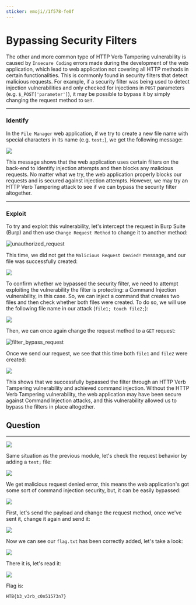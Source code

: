 ```yaml
---
sticker: emoji//1f578-fe0f
---
```


# Bypassing Security Filters

The other and more common type of HTTP Verb Tampering vulnerability is caused by `Insecure Coding` errors made during the development of the web application, which lead to web application not covering all HTTP methods in certain functionalities. This is commonly found in security filters that detect malicious requests. For example, if a security filter was being used to detect injection vulnerabilities and only checked for injections in `POST` parameters (e.g. `$_POST['parameter']`), it may be possible to bypass it by simply changing the request method to `GET`.

***

### Identify

In the `File Manager` web application, if we try to create a new file name with special characters in its name (e.g. `test;`), we get the following message:

&#x20; &#x20;

![](https://academy.hackthebox.com/storage/modules/134/web_attacks_verb_malicious_request.jpg)

This message shows that the web application uses certain filters on the back-end to identify injection attempts and then blocks any malicious requests. No matter what we try, the web application properly blocks our requests and is secured against injection attempts. However, we may try an HTTP Verb Tampering attack to see if we can bypass the security filter altogether.

***

### Exploit

To try and exploit this vulnerability, let's intercept the request in Burp Suite (Burp) and then use `Change Request Method` to change it to another method:&#x20;

![unauthorized\_request](https://academy.hackthebox.com/storage/modules/134/web_attacks_verb_tampering_GET_request.jpg)

This time, we did not get the `Malicious Request Denied!` message, and our file was successfully created:

![](https://academy.hackthebox.com/storage/modules/134/web_attacks_verb_tampering_injected_request.jpg)

To confirm whether we bypassed the security filter, we need to attempt exploiting the vulnerability the filter is protecting: a Command Injection vulnerability, in this case. So, we can inject a command that creates two files and then check whether both files were created. To do so, we will use the following file name in our attack (`file1; touch file2;`):

&#x20; &#x20;

![](https://academy.hackthebox.com/storage/modules/134/web_attacks_verb_tampering_filter_bypass.jpg)

Then, we can once again change the request method to a `GET` request:&#x20;

![filter\_bypass\_request](https://academy.hackthebox.com/storage/modules/134/web_attacks_verb_tampering_filter_bypass_request.jpg)

Once we send our request, we see that this time both `file1` and `file2` were created:

![](https://academy.hackthebox.com/storage/modules/134/web_attacks_verb_tampering_after_filter_bypass.jpg)

This shows that we successfully bypassed the filter through an HTTP Verb Tampering vulnerability and achieved command injection. Without the HTTP Verb Tampering vulnerability, the web application may have been secure against Command Injection attacks, and this vulnerability allowed us to bypass the filters in place altogether.

## Question

***

![](images/Pasted%20image%2020250217143523.png)

Same situation as the previous module, let's check the request behavior by adding a `test;` file:

![](images/Pasted%20image%2020250217143548.png)

We get malicious request denied error, this means the web application's got some sort of command injection security, but, it can be easily bypassed:

![](images/Pasted%20image%2020250217144923.png)

First, let's send the payload and change the request method, once we've sent it, change it again and send it:

![](images/Pasted%20image%2020250217145008.png)

Now we can see our `flag.txt` has been correctly added, let's take a look:

![](images/Pasted%20image%2020250217145033.png)

There it is, let's read it:

![](images/Pasted%20image%2020250217145048.png)

Flag is:

```
HTB{b3_v3rb_c0n51573n7}
```

